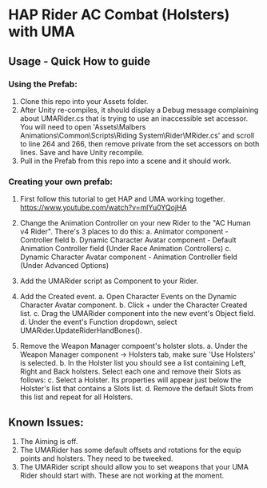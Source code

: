 # HAP Rider AC Combat (Holsters) with UMA 

## Usage - Quick How to guide

### Using the Prefab:

1. Clone this repo into your Assets folder.
2. After Unity re-compiles, it should display a Debug message complaining about UMARider.cs that is trying to use an inaccessible set accessor. You will need to open 'Assets\Malbers Animations\Common\Scripts\Riding System\Rider\MRider.cs' and scroll to line 264 and 266, then remove private from the set accessors on both lines. Save and have Unity recompile.
3. Pull in the Prefab from this repo into a scene and it should work.

### Creating your own prefab:

1. First follow this tutorial to get HAP and UMA working together.
https://www.youtube.com/watch?v=mlYu0YQojHA

2. Change the Animation Controller on your new Rider to the "AC Human v4 Rider". There's 3 places to do this:
a. Animator component - Controller field
b. Dynamic Character Avatar component - Default Animation Controller field (Under Race Animation Controllers)
c. Dynamic Character Avatar component - Animation Controller field (Under Advanced Options)

3. Add the UMARider script as Component to your Rider.

4. Add the Created event.
a. Open Character Events on the Dynamic Character Avatar component.
b. Click + under the Character Created list.
c. Drag the UMARider component into the new event's Object field.
d. Under the event's Function dropdown, select UMARider.UpdateRiderHandBones().

5. Remove the Weapon Manager compoent's holster slots.
a. Under the Weapon Manager component -> Holsters tab, make sure 'Use Holsters' is selected.
b. In the Holster list you should see a list containing Left, Right and Back holsters. Select each one and remove their Slots as follows:
c. Select a Holster. Its properties will appear just below the Holster's list that contains a Slots list.
d. Remove the default Slots from this list and repeat for all Holsters.

## Known Issues:

1. The Aiming is off.
2. The UMARider has some default offsets and rotations for the equip points and holsters. They need to be tweeked.
3. The UMARider script should allow you to set weapons that your UMA Rider should start with. These are not working at the moment.
